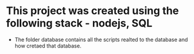 
# This project was created using the following stack - nodejs, SQL

- The folder database contains all the scripts realted to the  database and how cretaed that database.

